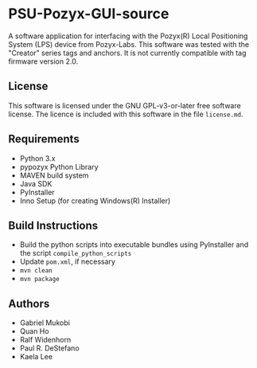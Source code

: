 # PSU-Pozyx-GUI-source
A software application for interfacing with the Pozyx(R) Local Positioning
System (LPS) device from Pozyx-Labs.  This software was tested with the
"Creator" series tags and anchors.  It is not currently compatible with tag
firmware version 2.0.

## License
This software is licensed under the GNU GPL-v3-or-later free software license.
The licence is included with this software in the file `license.md`.

## Requirements
- Python 3.x
- pypozyx Python Library
- MAVEN build system
- Java SDK
- PyInstaller
- Inno Setup (for creating Windows(R) Installer)

## Build Instructions
- Build the python scripts into executable bundles using PyInstaller and the script `compile_python_scripts`
- Update `pom.xml`, if necessary
- `mvn clean`
- `mvn package`

## Authors
- Gabriel Mukobi
- Quan Ho
- Ralf Widenhorn
- Paul R. DeStefano
- Kaela Lee
